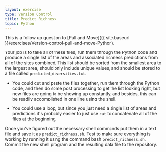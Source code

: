 ```yaml
---
layout: exercise
type: Version Control
title: Predict Richness
topic: Python
---
```


This is a follow up question to
[Pull and Move]({{ site.baseurl }}/exercises/Version-control-pull-and-move-Python).

Your job is to take all of these files, run them through the Python code and
produce a single list of the areas and associated richness predictions from all
of the sites combined. This list should be sorted from the smallest area to the
largest area, should only include unique values, and should be stored to a file
called `predicted_diversities.txt`.

* You could cut and paste the files together, run them through the
  Python code, and then do some post processing to get the list
  looking right, but new files are going to be showing up constantly,
  and besides, this can be readily accomplished in one line using the
  shell.

* You could use a loop, but since you just need a single list of areas
  and predictions it's probably easier to just use `cat` to
  concatenate all of the files at the beginning.

Once you've figured out the necessary shell commands put them in a
text file and save it as `predict_richness.sh`. Test to make sure everything is
working by running it using the command bash `predict_richness.sh`. Commit the
new shell program and the resulting data file to the repository.
